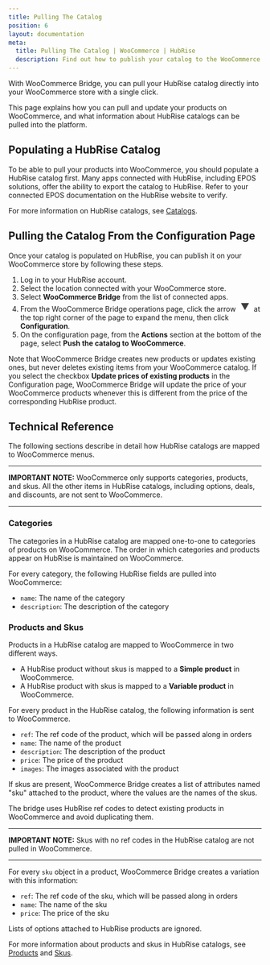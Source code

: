```yaml
---
title: Pulling The Catalog
position: 6
layout: documentation
meta:
  title: Pulling The Catalog | WooCommerce | HubRise
  description: Find out how to publish your catalog to the WooCommerce platform, how items and options are encoded, and which features are supported.
---
```


With WooCommerce Bridge, you can pull your HubRise catalog directly into your WooCommerce store with a single click.

This page explains how you can pull and update your products on WooCommerce, and what information about HubRise catalogs can be pulled into the platform.

## Populating a HubRise Catalog

To be able to pull your products into WooCommerce, you should populate a HubRise catalog first. Many apps connected with HubRise, including EPOS solutions, offer the ability to export the catalog to HubRise. Refer to your connected EPOS documentation on the HubRise website to verify.

For more information on HubRise catalogs, see [Catalogs](/docs/catalog/).

## Pulling the Catalog From the Configuration Page

Once your catalog is populated on HubRise, you can publish it on your WooCommerce store by following these steps.

1. Log in to your HubRise account.
1. Select the location connected with your WooCommerce store.
1. Select **WooCommerce Bridge** from the list of connected apps.
1. From the WooCommerce Bridge operations page, click the arrow <InlineImage width="20" height="20">![Arrow icon](../images/arrow-icon.jpg)</InlineImage> at the top right corner of the page to expand the menu, then click **Configuration**.
1. On the configuration page, from the **Actions** section at the bottom of the page, select **Push the catalog to WooCommerce**.

Note that WooCommerce Bridge creates new products or updates existing ones, but never deletes existing items from your WooCommerce catalog. If you select the checkbox **Update prices of existing products** in the Configuration page, WooCommerce Bridge will update the price of your WooCommerce products whenever this is different from the price of the corresponding HubRise product.

## Technical Reference

The following sections describe in detail how HubRise catalogs are mapped to WooCommerce menus.

---

**IMPORTANT NOTE:** WooCommerce only supports categories, products, and skus. All the other items in HubRise catalogs, including options, deals, and discounts, are not sent to WooCommerce.

---

### Categories

The categories in a HubRise catalog are mapped one-to-one to categories of products on WooCommerce.
The order in which categories and products appear on HubRise is maintained on WooCommerce.

For every category, the following HubRise fields are pulled into WooCommerce:

- `name`: The name of the category
- `description`: The description of the category

### Products and Skus

Products in a HubRise catalog are mapped to WooCommerce in two different ways.

- A HubRise product without skus is mapped to a **Simple product** in WooCommerce.
- A HubRise product with skus is mapped to a **Variable product** in WooCommerce.

For every product in the HubRise catalog, the following information is sent to WooCommerce.

- `ref`: The ref code of the product, which will be passed along in orders
- `name`: The name of the product
- `description`: The description of the product
- `price`: The price of the product
- `images`: The images associated with the product

If skus are present, WooCommerce Bridge creates a list of attributes named "sku" attached to the product, where the values are the names of the skus.

The bridge uses HubRise ref codes to detect existing products in WooCommerce and avoid duplicating them.

---

**IMPORTANT NOTE:** Skus with no ref codes in the HubRise catalog are not pulled in WooCommerce.

---

For every `sku` object in a product, WooCommerce Bridge creates a variation with this information:

- `ref`: The ref code of the sku, which will be passed along in orders
- `name`: The name of the sku
- `price`: The price of the sku

Lists of options attached to HubRise products are ignored.

For more information about products and skus in HubRise catalogs, see [Products](/developers/api/catalog-management/#products) and [Skus](/developers/api/catalog-management/#skus).
